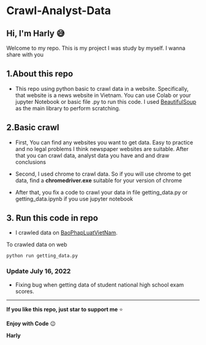 # Crawl-Analyst-Data

## Hi, I'm Harly 😅

Welcome to my repo. This is my project I was study by myself. I wanna share with you

## 1.About this repo

* This repo using python basic to crawl data in a website. Specifically, that website is a news website in Vietnam. You can use Colab or your jupyter Notebook or basic   file .py to run this code. I used [BeautifulSoup](https://www.crummy.com/software/BeautifulSoup/bs4/doc/) as the main library to perform scratching.

## 2.Basic crawl

* First, You can find any websites you want to get data. Easy to practice and no legal problems I think newspaper websites are suitable. After that you can crawl data, analyst data you have and and draw conclusions

* Second, I used chrome to crawl data. So if you will use chrome to get data, find a **chromedriver.exe** suitable for your version of chrome 

* After that, you fix a code to crawl your data in file getting_data.py or getting_data.ipynb if you use jupyter notebook

## 3. Run this code in repo

 * I crawled data on [BaoPhapLuatVietNam](https://baophapluat.vn).

  To crawled data on web
```
python run getting_data.py
```

### Update July 16, 2022

* Fixing bug when getting data of student national high school exam scores.

_____

**If you like  this repo, just star to support me** :star:

**Enjoy with Code** :wink:

**Harly**
